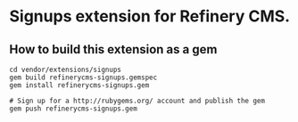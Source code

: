 # Signups extension for Refinery CMS.

## How to build this extension as a gem

    cd vendor/extensions/signups
    gem build refinerycms-signups.gemspec
    gem install refinerycms-signups.gem

    # Sign up for a http://rubygems.org/ account and publish the gem
    gem push refinerycms-signups.gem